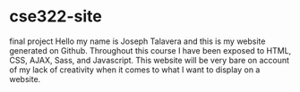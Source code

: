 # cse322-site
final project
Hello my name is Joseph Talavera and this is my website generated on Github. Throughout this course I have been exposed to HTML, CSS, AJAX, Sass, and Javascript. This website will be very bare on account of my lack of creativity when it comes to what I want to display on a website.
